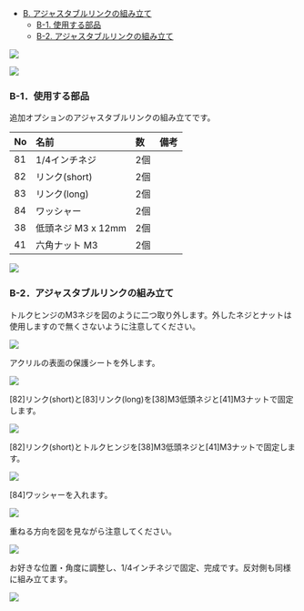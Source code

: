 <!-- ### Monkeypad Build Guide Top Page is here [English](01_build_guide.md)  -->

  - [B. アジャスタブルリンクの組み立て](B02_アジャスタブルリンク.md)
    - [B-1. 使用する部品](./B02_アジャスタブルリンク.md/#B-1使用する部品)
    - [B-2. アジャスタブルリンクの組み立て](./B02_アジャスタブルリンク.md/#B-2アジャスタブルリンクの組み立て)  

![](../images/B02/monkeypad_b02_00_front.jpg)

![](../images/B02/monkeypad_b02_00_back.jpg)

### B-1．使用する部品

追加オプションのアジャスタブルリンクの組み立てです。

| No | 名前 | 数 | 備考 |
|:-|:-|:-|:-|
| 81 | 1/4インチネジ | 2個 ||
| 82 | リンク(short) | 2個 ||
| 83 | リンク(long) | 2個 ||
| 84 | ワッシャー | 2個 ||
| 38 | 低頭ネジ M3 x 12mm | 2個 ||
| 41 | 六角ナット M3 | 2個 ||

![](../images/B02/monkeypad_b02_01.jpg)


### B-2．アジャスタブルリンクの組み立て

トルクヒンジのM3ネジを図のように二つ取り外します。外したネジとナットは使用しますので無くさないように注意してください。

![](../images/B02/monkeypad_b02_02.jpg)

アクリルの表面の保護シートを外します。

![](../images/B02/monkeypad_b02_03.jpg) 

[82]リンク(short)と[83]リンク(long)を[38]M3低頭ネジと[41]M3ナットで固定します。

![](../images/B02/monkeypad_b02_04.jpg)  

[82]リンク(short)とトルクヒンジを[38]M3低頭ネジと[41]M3ナットで固定します。

![](../images/B02/monkeypad_b02_05.jpg)  

[84]ワッシャーを入れます。

![](../images/B02/monkeypad_b02_06.jpg)  

重ねる方向を図を見ながら注意してください。

![](../images/B02/monkeypad_b02_07.jpg)  

お好きな位置・角度に調整し、1/4インチネジで固定、完成です。反対側も同様に組み立てます。

![](../images/B02/monkeypad_b02_08.jpg)  
